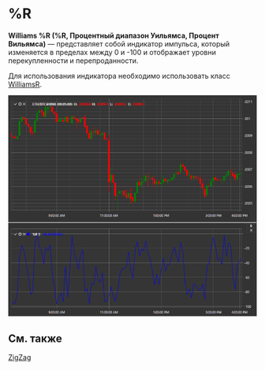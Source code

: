 # %R

**Williams %R (%R, Процентный диапазон Уильямса, Процент Вильямса)** — представляет собой индикатор импульса, который изменяется в пределах между 0 и \-100 и отображает уровни перекупленности и перепроданности.

Для использования индикатора необходимо использовать класс [WilliamsR](xref:StockSharp.Algo.Indicators.WilliamsR). 

![IndicatorWilliamsR](../images/IndicatorWilliamsR.png)

## См. также

[ZigZag](IndicatorZigZag.md)
